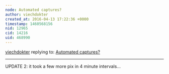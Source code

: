```yaml
---
node: Automated captures?
author: viechdokter
created_at: 2016-04-13 17:22:36 +0000
timestamp: 1460568156
nid: 12965
cid: 14216
uid: 468990
---
```




[viechdokter](../profile/viechdokter) replying to: [Automated captures?](../notes/viechdokter/04-13-2016/automated-captures)

----
UPDATE 2: it took a few more pix in 4 minute intervals...